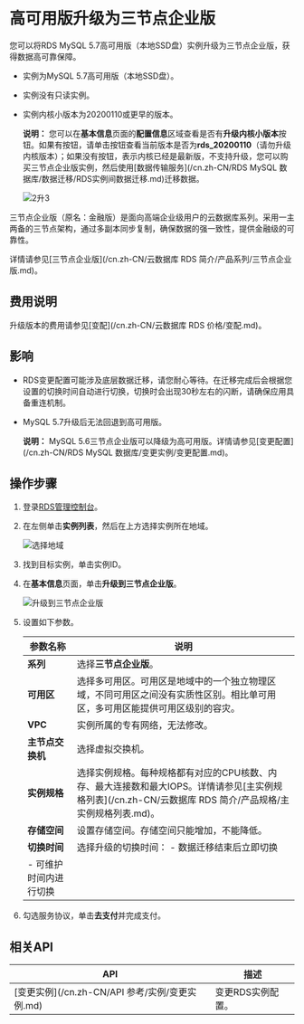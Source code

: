 # 高可用版升级为三节点企业版

您可以将RDS MySQL 5.7高可用版（本地SSD盘）实例升级为三节点企业版，获得数据高可靠保障。

-   实例为MySQL 5.7高可用版（本地SSD盘）。
-   实例没有只读实例。
-   实例内核小版本为20200110或更早的版本。

    **说明：** 您可以在**基本信息**页面的**配置信息**区域查看是否有**升级内核小版本**按钮。如果有按钮，请单击按钮查看当前版本是否为**rds\_20200110**（请勿升级内核版本）；如果没有按钮，表示内核已经是最新版，不支持升级，您可以购买三节点企业版实例，然后使用[数据传输服务](/cn.zh-CN/RDS MySQL 数据库/数据迁移/RDS实例间数据迁移.md)迁移数据。

    ![2升3](https://static-aliyun-doc.oss-cn-hangzhou.aliyuncs.com/assets/img/zh-CN/2013729951/p109801.png)


三节点企业版（原名：金融版）是面向高端企业级用户的云数据库系列。采用一主两备的三节点架构，通过多副本同步复制，确保数据的强一致性，提供金融级的可靠性。

详情请参见[三节点企业版](/cn.zh-CN/云数据库 RDS 简介/产品系列/三节点企业版.md)。

## 费用说明

升级版本的费用请参见[变配](/cn.zh-CN/云数据库 RDS 价格/变配.md)。

## 影响

-   RDS变更配置可能涉及底层数据迁移，请您耐心等待。在迁移完成后会根据您设置的切换时间自动进行切换，切换时会出现30秒左右的闪断，请确保应用具备重连机制。
-   MySQL 5.7升级后无法回退到高可用版。

    **说明：** MySQL 5.6三节点企业版可以降级为高可用版。详情请参见[变更配置](/cn.zh-CN/RDS MySQL 数据库/变更实例/变更配置.md)。


## 操作步骤

1.  登录[RDS管理控制台](https://rds.console.aliyun.com/)。

2.  在左侧单击**实例列表**，然后在上方选择实例所在地域。

    ![选择地域](https://static-aliyun-doc.oss-cn-hangzhou.aliyuncs.com/assets/img/zh-CN/3074469951/p36543.png)

3.  找到目标实例，单击实例ID。

4.  在**基本信息**页面，单击**升级到三节点企业版**。

    ![升级到三节点企业版](https://static-aliyun-doc.oss-cn-hangzhou.aliyuncs.com/assets/img/zh-CN/2013729951/p65775.png)

5.  设置如下参数。

    |参数名称|说明|
    |----|--|
    |**系列**|选择**三节点企业版**。|
    |**可用区**|选择多可用区。可用区是地域中的一个独立物理区域，不同可用区之间没有实质性区别。相比单可用区，多可用区能提供可用区级别的容灾。|
    |**VPC**|实例所属的专有网络，无法修改。|
    |**主节点交换机**|选择虚拟交换机。|
    |**实例规格**|选择实例规格。每种规格都有对应的CPU核数、内存、最大连接数和最大IOPS。详情请参见[主实例规格列表](/cn.zh-CN/云数据库 RDS 简介/产品规格/主实例规格列表.md)。|
    |**存储空间**|设置存储空间。存储空间只能增加，不能降低。|
    |**切换时间**|选择升级的切换时间：     -   数据迁移结束后立即切换
    -   可维护时间内进行切换 |

6.  勾选服务协议，单击**去支付**并完成支付。


## 相关API

|API|描述|
|---|--|
|[变更实例](/cn.zh-CN/API 参考/实例/变更实例.md)|变更RDS实例配置。|


